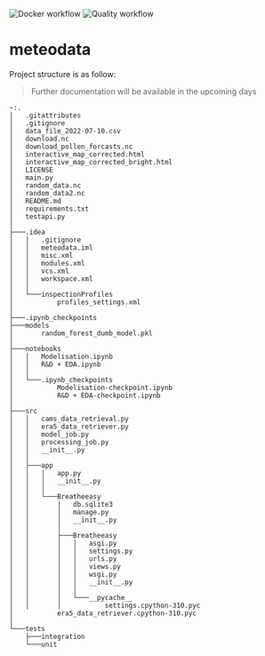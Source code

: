 ![Docker workflow](https://github.com/fedihamdi/meteodata/actions/workflows/docker-image.yml/badge.svg)
![Quality workflow](https://github.com/fedihamdi/meteodata/actions/workflows/pylint.yml/badge.svg)
# meteodata
 
Project structure is as follow:

> Further documentation will be available in the upcoming days

```
~:.
│   .gitattributes
│   .gitignore
│   data_file_2022-07-10.csv
│   download.nc
│   download_pollen_forcasts.nc
│   interactive_map_corrected.html
│   interactive_map_corrected_bright.html
│   LICENSE
│   main.py
│   random_data.nc
│   random_data2.nc
│   README.md
│   requirements.txt
│   testapi.py
│
├───.idea
│   │   .gitignore
│   │   meteodata.iml
│   │   misc.xml
│   │   modules.xml
│   │   vcs.xml
│   │   workspace.xml
│   │
│   └───inspectionProfiles
│           profiles_settings.xml
│
├───.ipynb_checkpoints
├───models
│       random_forest_dumb_model.pkl
│
├───notebooks
│   │   Modelisation.ipynb
│   │   R&D + EDA.ipynb
│   │
│   └───.ipynb_checkpoints
│           Modelisation-checkpoint.ipynb
│           R&D + EDA-checkpoint.ipynb
│
├───src
│   │   cams_data_retrieval.py
│   │   era5_data_retriever.py
│   │   model_job.py
│   │   processing_job.py
│   │   __init__.py
│   │
│   ├───app
│   │   │   app.py
│   │   │   __init__.py
│   │   │
│   │   └───Breatheeasy
│   │       │   db.sqlite3
│   │       │   manage.py
│   │       │   __init__.py
│   │       │
│   │       ├───Breatheeasy
│   │       │   │   asgi.py
│   │       │   │   settings.py
│   │       │   │   urls.py
│   │       │   │   views.py
│   │       │   │   wsgi.py
│   │       │   │   __init__.py
│   │       │   │
│   │       │   └───__pycache__
│   │       │           settings.cpython-310.pyc
│           era5_data_retriever.cpython-310.pyc
│
└───tests
    ├───integration
    └───unit

```
